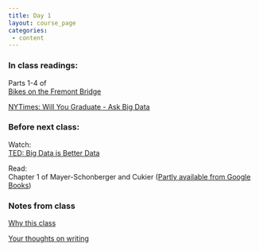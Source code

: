 ```yaml
---
title: Day 1
layout: course_page
categories:
 - content
---
```


### In class readings:

Parts 1-4 of  
[Bikes on the Fremont Bridge](https://www.seattlebikeblog.com/2014/06/09/a-statistical-analysis-of-biking-on-the-fremont-bridge-part-1-overview/)

[NYTimes: Will You Graduate - Ask Big Data](https://www.nytimes.com/2017/02/02/education/edlife/will-you-graduate-ask-big-data.html)

### Before next class:

Watch:  
[TED: Big Data is Better Data](https://www.ted.com/talks/kenneth_cukier_big_data_is_better_data)

Read:  
Chapter 1 of Mayer-Schonberger and Cukier ([Partly available from Google Books](https://books.google.com/books?id=HpHcGAkFEjkC&printsec=frontcover#v=onepage&q&f=false))

### Notes from class

[Why this class](../day1notes.md)

[Your thoughts on writing](../rubricnotes.md)
